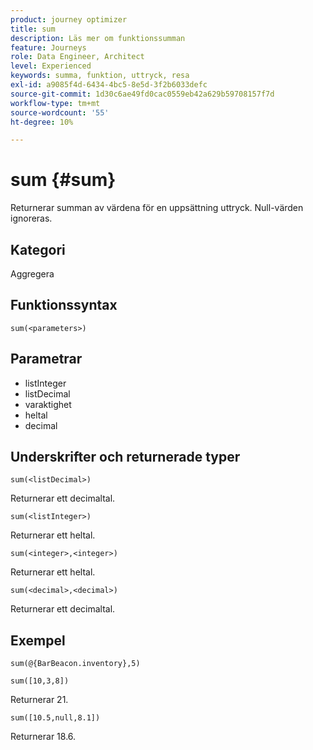 ```yaml
---
product: journey optimizer
title: sum
description: Läs mer om funktionssumman
feature: Journeys
role: Data Engineer, Architect
level: Experienced
keywords: summa, funktion, uttryck, resa
exl-id: a9085f4d-6434-4bc5-8e5d-3f2b6033defc
source-git-commit: 1d30c6ae49fd0cac0559eb42a629b59708157f7d
workflow-type: tm+mt
source-wordcount: '55'
ht-degree: 10%

---
```


# sum {#sum}

Returnerar summan av värdena för en uppsättning uttryck. Null-värden ignoreras.

## Kategori

Aggregera

## Funktionssyntax

`sum(<parameters>)`

## Parametrar

* listInteger
* listDecimal
* varaktighet
* heltal
* decimal

## Underskrifter och returnerade typer

`sum(<listDecimal>)`

Returnerar ett decimaltal.

`sum(<listInteger>)`

Returnerar ett heltal.

`sum(<integer>,<integer>)`

Returnerar ett heltal.

`sum(<decimal>,<decimal>)`

Returnerar ett decimaltal.

## Exempel

`sum(@{BarBeacon.inventory},5)`

`sum([10,3,8])`

Returnerar 21.

`sum([10.5,null,8.1])`

Returnerar 18.6.
